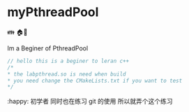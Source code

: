 # myPthreadPool

:family: :house::walking:

Im a Beginer of PthreadPool 

```c++
// hello this is a beginer to leran c++
/*
* the labpthread.so is need when build
* you need change the CMakeLists.txt if you want to test
*/
```

:happy: 初学者 同时也在练习 git 的使用 所以就弄个这个练习
